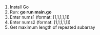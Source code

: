 1. Install Go
2. Run: **go run main.go**
3. Enter nums1 (format: [1,1,1,1,1])
4. Enter nums2 (format: [1,1,1,1,1])
5. Get maximum length of repeated subarray
